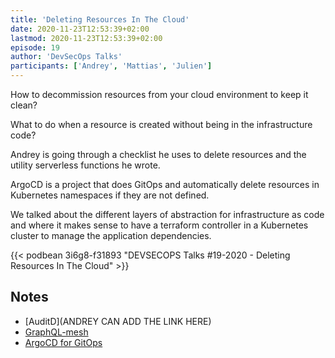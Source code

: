 ```yaml
---
title: 'Deleting Resources In The Cloud'
date: 2020-11-23T12:53:39+02:00
lastmod: 2020-11-23T12:53:39+02:00
episode: 19
author: 'DevSecOps Talks'
participants: ['Andrey', 'Mattias', 'Julien']
---
```


How to decommission resources from your cloud environment to keep it clean?

What to do when a resource is created without being in the infrastructure code?

Andrey is going through a checklist he uses to delete resources and the utility serverless functions he wrote.

ArgoCD is a project that does GitOps and automatically delete resources in Kubernetes namespaces if they are not defined.

We talked about the different layers of abstraction for infrastructure as code and where it makes sense to have a terraform controller in a Kubernetes cluster to manage the application dependencies.


<!-- Player -->

{{< podbean 3i6g8-f31893 "DEVSECOPS Talks #19-2020 - Deleting Resources In The Cloud" >}}

## Notes

-   [AuditD](ANDREY CAN ADD THE LINK HERE)
-   [GraphQL-mesh](https://graphql-mesh.com/)
-   [ArgoCD for GitOps](https://argoproj.github.io/argo-cd/)
